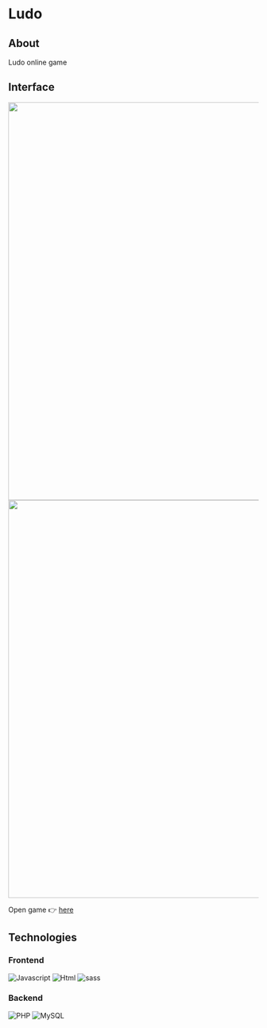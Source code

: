 # Ludo

## About
Ludo online game

## Interface
<img src="https://user-images.githubusercontent.com/63966121/175788739-1bd973fb-1553-4661-bfaa-276c70cd09af.png" style="width:800px"/>
<img src="https://user-images.githubusercontent.com/63966121/175788796-14cb6845-175b-4fbe-8812-0010e2b33966.png" style="width:800px"/>

Open game 👉 [here](http://mbros.ct8.pl/nice_chinczyk/)


## Technologies


### Frontend
![Javascript](https://img.shields.io/badge/JavaScript-F7DF1E?logo=JavaScript&logoColor=black&style=for-the-badge)
![Html](https://img.shields.io/badge/HTML5-E34F26?logo=HTML5&logoColor=white&style=for-the-badge)
![sass](https://img.shields.io/badge/SASS-CC6699?logo=Sass&logoColor=white&style=for-the-badge)

### Backend
![PHP](https://img.shields.io/badge/PHP-777BB4?logo=PHP&logoColor=white&style=for-the-badge)
![MySQL](https://img.shields.io/badge/MySQL-4479A1?logo=MySQL&logoColor=white&style=for-the-badge)